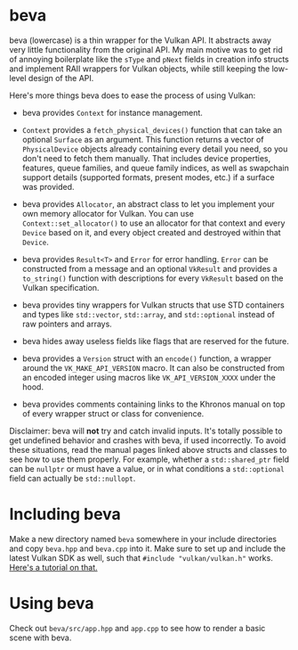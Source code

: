 # beva

beva (lowercase) is a thin wrapper for the Vulkan API. It abstracts away very
little functionality from the original API. My main motive was to get rid of
annoying boilerplate like the `sType` and `pNext` fields in creation info
structs and implement RAII wrappers for Vulkan objects, while still keeping the
low-level design of the API.

Here's more things beva does to ease the process of using Vulkan:

- beva provides `Context` for instance management.

- `Context` provides a `fetch_physical_devices()` function that can take an
optional `Surface` as an argument. This function returns a vector of
`PhysicalDevice` objects already containing every detail you need, so you don't
need to fetch them manually. That includes device properties, features, queue
families, and queue family indices, as well as swapchain support details
(supported formats, present modes, etc.) if a surface was provided.

- beva provides `Allocator`, an abstract class to let you implement your own
memory allocator for Vulkan. You can use `Context::set_allocator()` to use an
allocator for that context and every `Device` based on it, and every object
created and destroyed within that `Device`.

- beva provides `Result<T>` and `Error` for error handling. `Error` can be
constructed from a message and an optional `VkResult` and provides a
`to_string()` function with descriptions for every `VkResult` based on the
Vulkan specification.

- beva provides tiny wrappers for Vulkan structs that use STD containers and
types like `std::vector`, `std::array`, and `std::optional` instead of raw
pointers and arrays.

- beva hides away useless fields like flags that are reserved for the future.

- beva provides a `Version` struct with an `encode()` function, a wrapper around
the `VK_MAKE_API_VERSION` macro. It can also be constructed from an encoded
integer using macros like `VK_API_VERSION_XXXX` under the hood.

- beva provides comments containing links to the Khronos manual on top of every
wrapper struct or class for convenience.

Disclaimer: beva will __not__ try and catch invalid inputs. It's totally
possible to get undefined behavior and crashes with beva, if used incorrectly.
To avoid these situations, read the manual pages linked above structs and
classes to see how to use them properly. For example, whether a
`std::shared_ptr` field can be `nullptr` or must have a value, or in what
conditions a `std::optional` field can actually be `std::nullopt`.

# Including beva

Make a new directory named `beva` somewhere in your include directories and copy
`beva.hpp` and `beva.cpp` into it. Make sure to set up and include the latest
Vulkan SDK as well, such that `#include "vulkan/vulkan.h"` works.
[Here's a tutorial on that.](https://docs.vulkan.org/tutorial/latest/02_Development_environment.html)

# Using beva

Check out `beva/src/app.hpp` and `app.cpp` to see how to render a basic scene
with beva.
